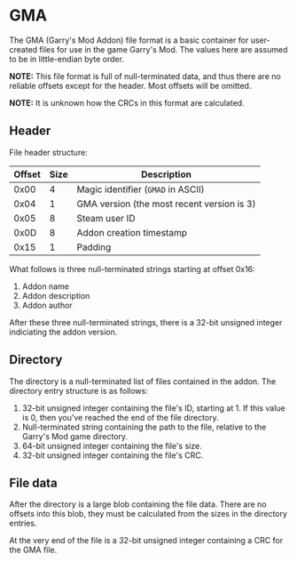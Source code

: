 
# GMA

The GMA (Garry's Mod Addon) file format is a basic container for user-created
files for use in the game Garry's Mod. The values here are assumed to be in
little-endian byte order.

**NOTE:** This file format is full of null-terminated data, and thus there are
no reliable offsets except for the header. Most offsets will be omitted.

**NOTE:** It is unknown how the CRCs in this format are calculated.

## Header

File header structure:

| Offset | Size | Description |
|---|---|---|
| 0x00 | 4 | Magic identifier (`GMAD` in ASCII) |
| 0x04 | 1 | GMA version (the most recent version is 3) |
| 0x05 | 8 | Steam user ID |
| 0x0D | 8 | Addon creation timestamp |
| 0x15 | 1 | Padding |

What follows is three null-terminated strings starting at offset 0x16:

1. Addon name
2. Addon description
3. Addon author

After these three null-terminated strings, there is a 32-bit unsigned integer
indiciating the addon version.

## Directory

The directory is a null-terminated list of files contained in the addon. The
directory entry structure is as follows:

1. 32-bit unsigned integer containing the file's ID, starting at 1. If this value
is 0, then you've reached the end of the file directory.
2. Null-terminated string containing the path to the file, relative to the
Garry's Mod game directory.
3. 64-bit unsigned integer containing the file's size.
4. 32-bit unsigned integer containing the file's CRC.

## File data

After the directory is a large blob containing the file data. There are no
offsets into this blob, they must be calculated from the sizes in the
directory entries.

At the very end of the file is a 32-bit unsigned integer containing a CRC for
the GMA file.
